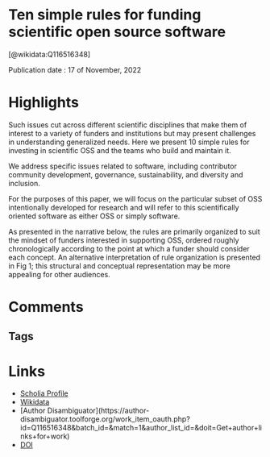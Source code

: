 
Ten simple rules for funding scientific open source software
============================================================
  
  [@wikidata:Q116516348]  
  
Publication date : 17 of November, 2022  

# Highlights

Such issues cut across different scientific disciplines that make them of interest to a variety of funders and institutions but may present challenges in understanding generalized needs. Here we present 10 simple rules for investing in scientific OSS and the teams who build and maintain it.

We address specific issues related to software, including contributor community development, governance, sustainability, and diversity and inclusion.

For the purposes of this paper, we will focus on the particular subset of OSS intentionally developed for research and will refer to this scientifically oriented software as either OSS or simply software.


As presented in the narrative below, the rules are primarily organized to suit the mindset of funders interested in supporting OSS, ordered roughly chronologically according to the point at which a funder should consider each concept. An alternative interpretation of rule organization is presented in Fig 1; this structural and conceptual representation may be more appealing for other audiences.


# Comments

## Tags

# Links
  
 * [Scholia Profile](https://scholia.toolforge.org/work/Q116516348)  
 * [Wikidata](https://www.wikidata.org/wiki/Q116516348)  
 * [Author Disambiguator](https://author-
disambiguator.toolforge.org/work_item_oauth.php?id=Q116516348&batch_id=&match=1&author_list_id=&doit=Get+author+links+for+work)  
 * [DOI](https://doi.org/10.1371/JOURNAL.PCBI.1010627)  
